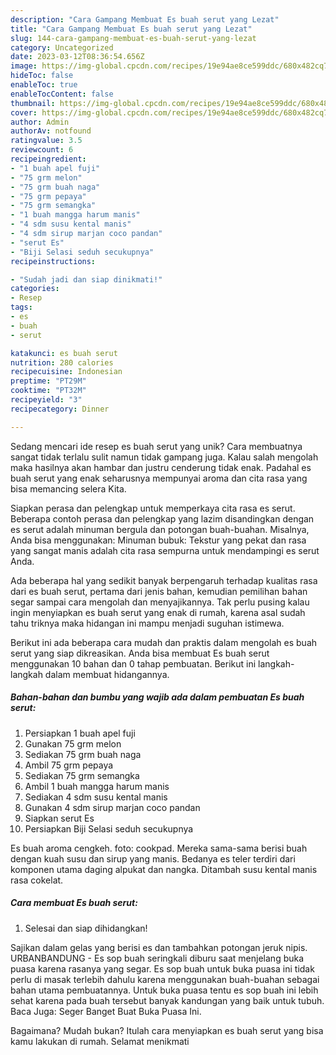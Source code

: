 ```yaml
---
description: "Cara Gampang Membuat Es buah serut yang Lezat"
title: "Cara Gampang Membuat Es buah serut yang Lezat"
slug: 144-cara-gampang-membuat-es-buah-serut-yang-lezat
category: Uncategorized
date: 2023-03-12T08:36:54.656Z
image: https://img-global.cpcdn.com/recipes/19e94ae8ce599ddc/680x482cq70/es-buah-serut-foto-resep-utama.jpg
hideToc: false
enableToc: true
enableTocContent: false
thumbnail: https://img-global.cpcdn.com/recipes/19e94ae8ce599ddc/680x482cq70/es-buah-serut-foto-resep-utama.jpg
cover: https://img-global.cpcdn.com/recipes/19e94ae8ce599ddc/680x482cq70/es-buah-serut-foto-resep-utama.jpg
author: Admin
authorAv: notfound
ratingvalue: 3.5
reviewcount: 6
recipeingredient:
- "1 buah apel fuji"
- "75 grm melon"
- "75 grm buah naga"
- "75 grm pepaya"
- "75 grm semangka"
- "1 buah mangga harum manis"
- "4 sdm susu kental manis"
- "4 sdm sirup marjan coco pandan"
- "serut Es"
- "Biji Selasi seduh secukupnya"
recipeinstructions:

- "Sudah jadi dan siap dinikmati!"
categories:
- Resep
tags:
- es
- buah
- serut

katakunci: es buah serut 
nutrition: 280 calories
recipecuisine: Indonesian
preptime: "PT29M"
cooktime: "PT32M"
recipeyield: "3"
recipecategory: Dinner

---
```





Sedang mencari ide resep es buah serut yang unik? Cara membuatnya sangat tidak terlalu sulit namun tidak gampang juga. Kalau salah mengolah maka hasilnya akan hambar dan justru cenderung tidak enak. Padahal es buah serut yang enak seharusnya mempunyai aroma dan cita rasa yang bisa memancing selera Kita.





Siapkan perasa dan pelengkap untuk memperkaya cita rasa es serut. Beberapa contoh perasa dan pelengkap yang lazim disandingkan dengan es serut adalah minuman bergula dan potongan buah-buahan. Misalnya, Anda bisa menggunakan: Minuman bubuk: Tekstur yang pekat dan rasa yang sangat manis adalah cita rasa sempurna untuk mendampingi es serut Anda.

Ada beberapa hal yang sedikit banyak berpengaruh terhadap kualitas rasa dari es buah serut, pertama dari jenis bahan, kemudian pemilihan bahan segar sampai cara mengolah dan menyajikannya. Tak perlu pusing kalau ingin menyiapkan es buah serut yang enak di rumah, karena asal sudah tahu triknya maka hidangan ini mampu menjadi suguhan istimewa.






Berikut ini ada beberapa cara mudah dan praktis dalam mengolah es buah serut yang siap dikreasikan. Anda bisa membuat Es buah serut menggunakan 10 bahan dan 0 tahap pembuatan. Berikut ini langkah-langkah dalam membuat hidangannya.

<!--inarticleads1-->

##### Bahan-bahan dan bumbu yang wajib ada dalam pembuatan Es buah serut:

1. Persiapkan 1 buah apel fuji
1. Gunakan 75 grm melon
1. Sediakan 75 grm buah naga
1. Ambil 75 grm pepaya
1. Sediakan 75 grm semangka
1. Ambil 1 buah mangga harum manis
1. Sediakan 4 sdm susu kental manis
1. Gunakan 4 sdm sirup marjan coco pandan
1. Siapkan serut Es
1. Persiapkan Biji Selasi seduh secukupnya


Es buah aroma cengkeh. foto: cookpad. Mereka sama-sama berisi buah dengan kuah susu dan sirup yang manis. Bedanya es teler terdiri dari komponen utama daging alpukat dan nangka. Ditambah susu kental manis rasa cokelat. 

<!--inarticleads2-->

##### Cara membuat Es buah serut:


1. Selesai dan siap dihidangkan!

Sajikan dalam gelas yang berisi es dan tambahkan potongan jeruk nipis. URBANBANDUNG - Es sop buah seringkali diburu saat menjelang buka puasa karena rasanya yang segar. Es sop buah untuk buka puasa ini tidak perlu di masak terlebih dahulu karena menggunakan buah-buahan sebagai bahan utama pembuatannya. Untuk buka puasa tentu es sop buah ini lebih sehat karena pada buah tersebut banyak kandungan yang baik untuk tubuh. Baca Juga: Seger Banget Buat Buka Puasa Ini. 

Bagaimana? Mudah bukan? Itulah cara menyiapkan es buah serut yang bisa kamu lakukan di rumah. Selamat menikmati
